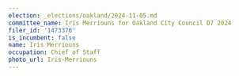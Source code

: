 ```yaml
---
election: _elections/oakland/2024-11-05.md
committee_name: Iris Merriouns for Oakland City Council D7 2024
filer_id: '1473376'
is_incumbent: false
name: Iris Merriouns
occupation: Chief of Staff
photo_url: Iris-Merriouns
---
```


